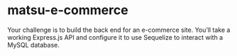 # matsu-e-commerce
Your challenge is to build the back end for an e-commerce site. You’ll take a working Express.js API and configure it to use Sequelize to interact with a MySQL database.
